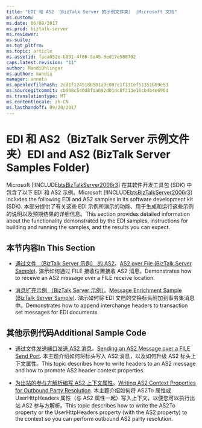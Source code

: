 ```yaml
---
title: "EDI 和 AS2 （BizTalk Server 的示例文件夹） |Microsoft 文档"
ms.custom: 
ms.date: 06/08/2017
ms.prod: biztalk-server
ms.reviewer: 
ms.suite: 
ms.tgt_pltfrm: 
ms.topic: article
ms.assetid: faea052e-b891-4f00-9a45-6ed17e588702
caps.latest.revision: "11"
author: MandiOhlinger
ms.author: mandia
manager: anneta
ms.openlocfilehash: 2cd1f124518b501a9c007c1f131ef51351b09e53
ms.sourcegitcommit: cb908c540d8f1a692d01dc8f313e16cb4b4e696d
ms.translationtype: MT
ms.contentlocale: zh-CN
ms.lasthandoff: 09/20/2017
---
```

# <a name="edi-and-as2-biztalk-server-samples-folder"></a><span data-ttu-id="8f739-102">EDI 和 AS2（BizTalk Server 示例文件夹）</span><span class="sxs-lookup"><span data-stu-id="8f739-102">EDI and AS2 (BizTalk Server Samples Folder)</span></span>
<span data-ttu-id="8f739-103">Microsoft [!INCLUDE[btsBizTalkServer2006r3](../includes/btsbiztalkserver2006r3-md.md)] 在其软件开发工具包 (SDK) 中包含了以下 EDI 和 AS2 示例。</span><span class="sxs-lookup"><span data-stu-id="8f739-103">Microsoft [!INCLUDE[btsBizTalkServer2006r3](../includes/btsbiztalkserver2006r3-md.md)] includes the following EDI and AS2 samples in its software development kit (SDK).</span></span> <span data-ttu-id="8f739-104">本部分提供了有关这些 EDI 示例所演示的功能、用于生成和运行这些示例的说明以及预期结果的详细信息。</span><span class="sxs-lookup"><span data-stu-id="8f739-104">This section provides detailed information about the functionality demonstrated by the EDI samples, instructions for building and running the samples, and the results you can expect.</span></span>  
  
## <a name="in-this-section"></a><span data-ttu-id="8f739-105">本节内容</span><span class="sxs-lookup"><span data-stu-id="8f739-105">In This Section</span></span>  
  
-   <span data-ttu-id="8f739-106">[通过文件 （BizTalk Server 示例） 的 AS2](../core/as2-over-file-biztalk-server-sample.md)。</span><span class="sxs-lookup"><span data-stu-id="8f739-106">[AS2 over File (BizTalk Server Sample)](../core/as2-over-file-biztalk-server-sample.md).</span></span> <span data-ttu-id="8f739-107">演示如何通过 FILE 接收位置接收 AS2 消息。</span><span class="sxs-lookup"><span data-stu-id="8f739-107">Demonstrates how to receive an AS2 message over a FILE receive location.</span></span>  
  
-   <span data-ttu-id="8f739-108">[消息扩充示例 （BizTalk Server 示例）](../core/message-enrichment-sample-biztalk-server-sample.md)。</span><span class="sxs-lookup"><span data-stu-id="8f739-108">[Message Enrichment Sample (BizTalk Server Sample)](../core/message-enrichment-sample-biztalk-server-sample.md).</span></span> <span data-ttu-id="8f739-109">演示如何将 EDI 文档的交换标头附加到事务集消息中。</span><span class="sxs-lookup"><span data-stu-id="8f739-109">Demonstrates how to append interchange headers to transaction set messages for EDI documents.</span></span>  
  
## <a name="additional-sample-code"></a><span data-ttu-id="8f739-110">其他示例代码</span><span class="sxs-lookup"><span data-stu-id="8f739-110">Additional Sample Code</span></span>  
  
-   <span data-ttu-id="8f739-111">[通过文件发送端口发送 AS2 消息](../core/sending-an-as2-message-over-a-file-send-port.md)。</span><span class="sxs-lookup"><span data-stu-id="8f739-111">[Sending an AS2 Message over a FILE Send Port](../core/sending-an-as2-message-over-a-file-send-port.md).</span></span> <span data-ttu-id="8f739-112">本主题介绍如何将标头写入 AS2 消息，以及如何升级 AS2 标头上下文属性。</span><span class="sxs-lookup"><span data-stu-id="8f739-112">This topic describes how to write headers to an AS2 message and how to promote AS2 header context properties.</span></span>  
  
-   <span data-ttu-id="8f739-113">[为出站的参与方解析编写 AS2 上下文属性](../core/writing-as2-context-properties-for-outbound-party-resolution.md)。</span><span class="sxs-lookup"><span data-stu-id="8f739-113">[Writing AS2 Context Properties for Outbound Party Resolution](../core/writing-as2-context-properties-for-outbound-party-resolution.md).</span></span> <span data-ttu-id="8f739-114">本主题介绍如何将 AS2To 属性或 UserHttpHeaders 属性（与 AS2 属性一起）写入上下文，以便您可以执行出站 AS2 参与方解析。</span><span class="sxs-lookup"><span data-stu-id="8f739-114">This topic describes how to write the AS2To property or the UserHttpHeaders property (with the AS2 property) to the context so you can perform outbound AS2 party resolution.</span></span>